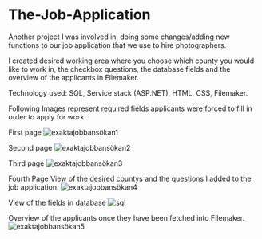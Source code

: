 





# The-Job-Application
Another project I was involved in, doing some changes/adding new functions to our job application that we use to hire photographers.

I created desired working area where you choose which county you would like to work in, the checkbox questions, the database fields and the overview of the applicants in Filemaker.

Technology used: SQL,  Service stack (ASP.NET), HTML, CSS, Filemaker.


Following Images represent required fields applicants were forced to fill in order to apply for work.

First page
![exaktajobbansökan1](https://user-images.githubusercontent.com/34267140/145796789-1614c48f-38aa-4561-8eaf-82fb788d6903.JPG)

Second page
![exaktajobbansökan2](https://user-images.githubusercontent.com/34267140/145796791-ab5ce091-15e0-459f-b7cc-f519c73b8cd0.JPG)

Third page
![exaktajobbansökan3](https://user-images.githubusercontent.com/34267140/145796793-ccc874b5-6699-462e-a9d2-62d14a7ec5a6.JPG)

Fourth Page
View of the desired countys and the questions I added to the job application.
![exaktajobbansökan4](https://user-images.githubusercontent.com/34267140/145796794-b86baca4-8a5e-4120-ba1f-eb0ada8d8e1d.JPG)

View of the fields in database
![sql](https://user-images.githubusercontent.com/34267140/145796798-dc0dcd8b-9d46-4365-9829-e741b78ad5c2.jpg)


Overview of the applicants once they have been fetched into Filemaker.
![exaktajobbansökan5](https://user-images.githubusercontent.com/34267140/145796795-a429e9e2-8b71-4f14-b578-0b4860e88b17.JPG)
